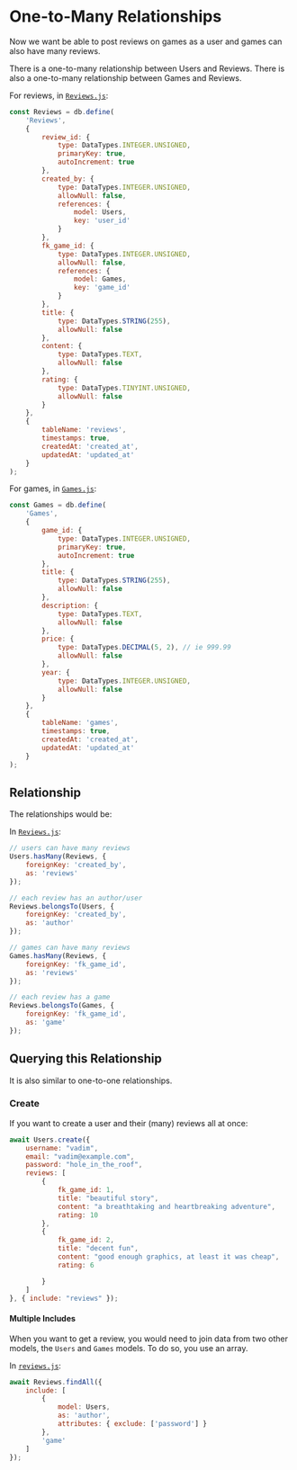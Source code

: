 # One-to-Many Relationships

Now we want be able to post reviews on games as a user and games can also have many reviews.

There is a one-to-many relationship between Users and Reviews. There is also a one-to-many relationship between Games and Reviews.

For reviews, in [`Reviews.js`](../server/src/models/Reviews.js):

```js
const Reviews = db.define(
    'Reviews',
    {
        review_id: {
            type: DataTypes.INTEGER.UNSIGNED,
            primaryKey: true,
            autoIncrement: true
        },
        created_by: {
            type: DataTypes.INTEGER.UNSIGNED,
            allowNull: false,
            references: {
                model: Users,
                key: 'user_id'
            }
        },
        fk_game_id: {
            type: DataTypes.INTEGER.UNSIGNED,
            allowNull: false,
            references: {
                model: Games,
                key: 'game_id'
            }
        },
        title: {
            type: DataTypes.STRING(255),
            allowNull: false
        },
        content: {
            type: DataTypes.TEXT,
            allowNull: false
        },
        rating: {
            type: DataTypes.TINYINT.UNSIGNED,
            allowNull: false
        }
    },
    {
        tableName: 'reviews',
        timestamps: true,
        createdAt: 'created_at',
        updatedAt: 'updated_at'
    }
);
```

For games, in [`Games.js`](../server/src/models/Games.js):

```js
const Games = db.define(
    'Games',
    {
        game_id: {
            type: DataTypes.INTEGER.UNSIGNED,
            primaryKey: true,
            autoIncrement: true
        },
        title: {
            type: DataTypes.STRING(255),
            allowNull: false
        },
        description: {
            type: DataTypes.TEXT,
            allowNull: false
        },
        price: {
            type: DataTypes.DECIMAL(5, 2), // ie 999.99
            allowNull: false
        },
        year: {
            type: DataTypes.INTEGER.UNSIGNED,
            allowNull: false
        }
    },
    {
        tableName: 'games',
        timestamps: true,
        createdAt: 'created_at',
        updatedAt: 'updated_at'
    }
);
```

## Relationship

The relationships would be:

In [`Reviews.js`](../server/src/models/Reviews.js):

```js
// users can have many reviews
Users.hasMany(Reviews, {
    foreignKey: 'created_by',
    as: 'reviews'
});

// each review has an author/user
Reviews.belongsTo(Users, {
    foreignKey: 'created_by',
    as: 'author'
});
```

```js
// games can have many reviews
Games.hasMany(Reviews, {
    foreignKey: 'fk_game_id',
    as: 'reviews'
});

// each review has a game
Reviews.belongsTo(Games, {
    foreignKey: 'fk_game_id',
    as: 'game'
});
```

## Querying this Relationship

It is also similar to one-to-one relationships.

### Create

If you want to create a user and their (many) reviews all at once:

```js
await Users.create({
    username: "vadim",
    email: "vadim@example.com",
    password: "hole_in_the_roof",
    reviews: [
        {
            fk_game_id: 1,
            title: "beautiful story",
            content: "a breathtaking and heartbreaking adventure",
            rating: 10
        },
        {
            fk_game_id: 2,
            title: "decent fun",
            content: "good enough graphics, at least it was cheap",
            rating: 6

        }
    ]
}, { include: "reviews" });
```

#### Multiple Includes

When you want to get a review, you would need to join data from two other models, the `Users` and `Games` models. To do so, you use an array.

In [`reviews.js`](../server/src/controllers/reviews.js):

```js
await Reviews.findAll({
    include: [
        {
            model: Users,
            as: 'author',
            attributes: { exclude: ['password'] }
        },
        'game'
    ]
});
```
